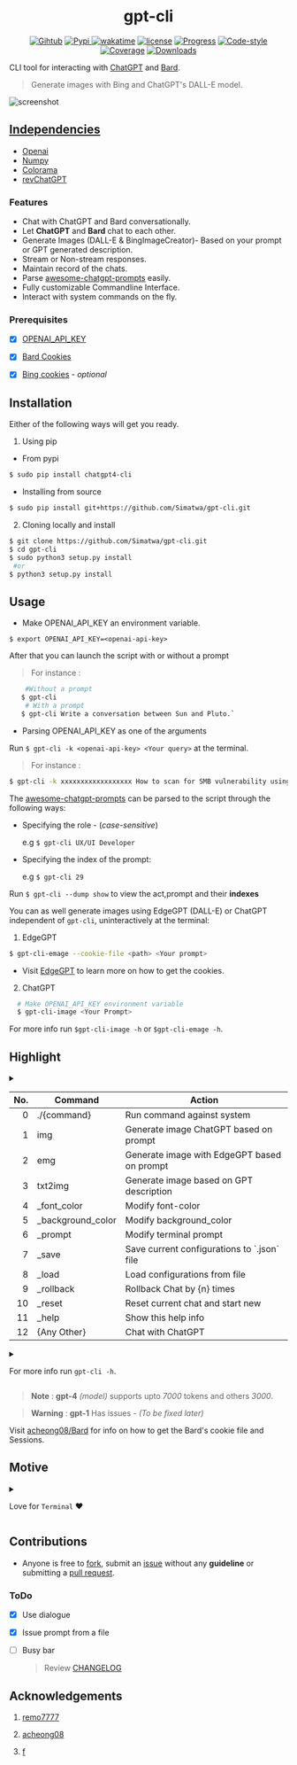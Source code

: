 <h1 align="center">gpt-cli</h1>
<p align="center">
<a href="https://github.com/Simatwa/gpt-cli"><img src="https://img.shields.io/static/v1?logo=Github&label=Github&message=Passing&color=lime" alt="Gihtub"/></a>
<a href="https://pypi.org/project/chatgpt4-cli/"><img src="https://img.shields.io/static/v1?label=Pypi&message=v1.5.1&color=green&logo=pypi" alt="Pypi"/>
<a href="https://wakatime.com/badge/github/Simatwa/gpt-cli"><img src="https://wakatime.com/badge/github/Simatwa/gpt-cli.svg" alt="wakatime"/></a>
<a href="#"><img src="https://img.shields.io/static/v1?label=License&message=MIT&color=green&logo=MIT" alt="license"/></a>
<a href="#"><img src="https://img.shields.io/static/v1?label=Development&message=Beta&color=Orange&logo=progress" alt="Progress"/></a>
<a href="#"><img src="https://img.shields.io/static/v1?label=Code Style&message=Black&color=black&logo=Black" alt="Code-style"/></a>
<a href="#"><img src="https://img.shields.io/static/v1?label=Coverage&message=80%&color=green" alt="Coverage"/></a>
<a href="https://pepy.tech/project/chatgpt4-cli"><img src="https://static.pepy.tech/badge/chatgpt4-cli" alt="Downloads"/></a>
</p>

CLI tool for interacting with [ChatGPT](https://openai.com) and [Bard](https://bard.google.com). 
> Generate images with Bing and ChatGPT's DALL-E model.

![screenshot](https://github.com/Simatwa/gpt-cli/raw/main/assets/Screenshot1.png)

## [Independencies](requirements.txt)

* [Openai](https://github.com/openai/openai-python)
* [Numpy](https://github.com/numpy/numpy)
* [Colorama](https://github.com/tartley/colorama)
* [revChatGPT](https://github.com/acheong08/ChatGPT)

### Features

- Chat with ChatGPT and Bard conversationally.
- Let **ChatGPT** and **Bard** chat to each other.
- Generate Images (DALL-E & BingImageCreator)- Based on your prompt or GPT generated description.
- Stream or Non-stream responses.
- Maintain record of the chats.
- Parse [awesome-chatgpt-prompts](https://github.com/f/awesome-chatgpt-prompts) easily.
- Fully customizable Commandline Interface.
- Interact with system commands on the fly.

### Prerequisites

- [x] [OPENAI_API_KEY](https://platform.openai.com/account/api-keys)

- [x] [Bard Cookies](https://bard.google.com)

- [x] [Bing cookies](https://bing.com) - *optional*

## Installation

Either of the following ways will get you ready.

1. Using pip
- From pypi

```sh
$ sudo pip install chatgpt4-cli
```

- Installing from source
 
 ```sh
 $ sudo pip install git+https://github.com/Simatwa/gpt-cli.git
 ```

2. Cloning locally and install

```sh
$ git clone https://github.com/Simatwa/gpt-cli.git
$ cd gpt-cli
$ sudo python3 setup.py install
 #or
$ python3 setup.py install
```

## Usage 

- Make OPENAI_API_KEY an environment variable.

`$ export OPENAI_API_KEY=<openai-api-key>`

After that you can launch the script with or without a prompt

> For instance :
```sh 
    #Without a prompt
   $ gpt-cli 
    # With a prompt 
   $ gpt-cli Write a conversation between Sun and Pluto.`
```

- Parsing OPENAI_API_KEY as one of the arguments

Run `$ gpt-cli -k <openai-api-key> <Your query>` at the terminal.

> For instance :

```sh
$ gpt-cli -k xxxxxxxxxxxxxxxxxx How to scan for SMB vulnerability using NMAP?
```

The [awesome-chatgpt-prompts](https://github.com/f/awesome-chatgpt-prompts) can be parsed to the script through the following ways:

- Specifying the role - (*case-sensitive*)

    e.g `$ gpt-cli UX/UI Developer`

- Specifying the index of the prompt:

    e.g `$ gpt-cli 29`

Run `$ gpt-cli --dump show` to view the act,prompt and their **indexes**

You can as well generate images using EdgeGPT (DALL-E) or ChatGPT independent of `gpt-cli`, uninteractively at the terminal:

1. EdgeGPT 

```sh
$ gpt-cli-emage --cookie-file <path> <Your prompt>
```  
- Visit [EdgeGPT](https://github.com/acheong08/EdgeGPT#requirements) to learn more on how to get the cookies.

2. ChatGPT 

```sh
  # Make OPENAI_API_KEY environment variable
  $ gpt-cli-image <Your Prompt>
```

For more info run `$gpt-cli-image -h` or `$gpt-cli-emage -h`.

## Highlight
<details>
<summary>
<table>
<thead>
<tr><th style="text-align: right;">  No.</th><th>Command          </th><th>Action                                     </th></tr>
</thead>
<tbody>
<tr><td style="text-align: right;">    0</td><td>./{command}      </td><td>Run command against system                 </td></tr>
<tr><td style="text-align: right;">    1</td><td>img              </td><td>Generate image ChatGPT based on prompt     </td></tr>
<tr><td style="text-align: right;">    2</td><td>emg              </td><td>Generate image with EdgeGPT based on prompt</td></tr>
<tr><td style="text-align: right;">    3</td><td>txt2img          </td><td>Generate image based on GPT description    </td></tr>
<tr><td style="text-align: right;">    4</td><td>_font_color      </td><td>Modify font-color                          </td></tr>
<tr><td style="text-align: right;">    5</td><td>_background_color</td><td>Modify background_color                    </td></tr>
<tr><td style="text-align: right;">    6</td><td>_prompt          </td><td>Modify terminal prompt                     </td></tr>
<tr><td style="text-align: right;">    7</td><td>_save            </td><td>Save current configurations to `.json` file</td></tr>
<tr><td style="text-align: right;">    8</td><td>_load            </td><td>Load configurations from file              </td></tr>
<tr><td style="text-align: right;">    9</td><td>_rollback        </td><td>Rollback Chat by {n} times                 </td></tr>
<tr><td style="text-align: right;">   10</td><td>_reset           </td><td>Reset current chat and start new           </td></tr>
<tr><td style="text-align: right;">   11</td><td>_help            </td><td>Show this help info                        </td></tr>
<tr><td style="text-align: right;">   12</td><td>{Any Other}      </td><td>Chat with ChatGPT                          </td></tr>
</tbody>
</table>
</summary>

1.img : Text-to-Image converter - ChatGPT
 - e.g ```img Toddler cartoon coding in Python```

2.emg : Text-to-Image converter - EdgeGPT
 - e.g ```emg Toddler cartoon coding in Python```

3.txt2img : Generate image based on GPT description
 - e.g ```txt2img Describe phenotype anatomy of ancient dinosaurs```

4._font_color : modifies font-color
 - e.g ```font_color input red```

5._background_color : modifies background_color
 - e.g ```background_color cyan```

6._prompt : Modify CMD prompt
 - e.g ```prompt ┌─[Smartwa@GPT-CLI]─(%H:%M:%S)```

7._load : Load configurations from the json file
 - e.g ```load DAN.json```

8._save : Save the current Chat Configurations
 - e.g ```save DAN.json```

9._rollback : Rollback the Chat by the {n} time(s)
 - e.g ```_rollback 2```

10._reset : Reset current chat and start new
 - e.g ```_reset Chat as if you are a 10 year old child```

11.bard : Specifies to use bard GPT
 - e.g ```bard Explain the composite concept in business```

12.gpt4 : Specifies to use ChatGPT in case `--bard` was made default
 - e.g ```gpt4 How do you make?```

13._help : Show this help info

* Use  `./` (fullstop and forward slash) to interact with **system commands**
 - e.g ```./ifconfig```

 * Use `_botchat` to let the 2 GPTs chat to each other

> **Note** You can further specify the GPT to be used by appending `--gpt4` or `--bard` in the prompt.

* Use *{{f.text-filename}}* to issue prompt contained in the 'text-filename'

</details>

<details>

<summary>

For more info run `gpt-cli -h`.

</summary>

```
╭─────────────────────────────── gpt-cli v1.4.9 ───────────────────────────────╮
│                                                                              │
│             Repo : https://github.com/Simatwa/gpt-cli                        │
│             By   : Smartwa Caleb                                             │
╰──────────────────────────────────────────────────────────────────────────────╯
usage: gpt-cli [-h] [-v] [-m gpt-3.5-turbo|gpt-4|gpt-4-32k] [-t [0.1-1]]
               [-mt [1-7000]] [-tp [0.1-1]] [-f [0.1-2]] [-p [0.1-2]] [-k KEY]
               [-kp path] [-ic [cyan|green|yellow|red]]
               [-oc [cyan|green|yellow|red]] [-bc [blue,magenta,black,reset]]
               [-pc [cyan|green|yellow|red]] [--prompt [SETTINGS ...]]
               [-tm value] [-pr PROXY] [-rc value] [-g 1,4] [-sp [text ...]]
               [-fp path] [-o path] [-pp prefix] [-rp prefix]
               [-dm keys|values|show|{fnm}] [-dl symbol] [-cf path] [-bk KEY]
               [-bkp PATH] [-bcf PATH] [-si TIME] [--disable-stream]
               [--new-record] [--disable-recording] [--zero-show] [--bard]
               [--markdown] [--update] [--sudo]
               [message ...]

Interact with ChatGPT at the terminal

positional arguments:
  message               Message to be send.

options:
  -h, --help            show this help message and exit
  -v, --version         show program's version number and exit
  -m gpt-3.5-turbo|gpt-4|gpt-4-32k, --model gpt-3.5-turbo|gpt-4|gpt-4-32k
                        ChatGPT model to be used
  -t [0.1-1], --temperature [0.1-1]
                        Charge of the generated text's randomness
  -mt [1-7000], --max-tokens [1-7000]
                        Maximum number of tokens to be generated upon
                        completion
  -tp [0.1-1], --top-p [0.1-1]
                        Sampling threshold during inference time
  -f [0.1-2], --frequency-penalty [0.1-2]
                        Chances of word being repeated
  -p [0.1-2], --presence-frequency [0.1-2]
                        Chances of topic being repeated
  -k KEY, --key KEY     OPENAI-API-KEY
  -kp path, --key-path path
                        Path to text-file containing GPT-api key
  -ic [cyan|green|yellow|red], --input-color [cyan|green|yellow|red]
                        Font color for inputs
  -oc [cyan|green|yellow|red], --output-color [cyan|green|yellow|red]
                        Font color for outputs
  -bc [blue,magenta,black,reset], --background-color [blue,magenta,black,reset]
                        Console's background-color
  -pc [cyan|green|yellow|red], --prompt-color [cyan|green|yellow|red]
                        Prompt's display color
  --prompt [SETTINGS ...]
                        Customizes the prompt display
  -tm value, --timeout value
                        Request timeout while making request - (Soon)
  -pr PROXY, --proxy PROXY
                        Pivot request through this proxy
  -rc value, --reply-count value
                        Number of responses to be received
  -g 1,4, --gpt 1,4     ChatGPT version to be used
  -sp [text ...], --system-prompt [text ...]
                        Text to train ChatGPT at the start
  -fp path, --file-path path
                        Path to .csv file containing role and prompt -
                        [act,prompt]
  -o path, --output path
                        Filepath for saving the chats - default
                        [/home/smartwa/git/gpt-cli/.chatgpt-history.txt]
  -pp prefix, --prompt-prefix prefix
                        Text to append before saving each prompt - default
                        [>>> timestamp]
  -rp prefix, --response-prefix prefix
                        Text to append before saving each response - default
                        [None]
  -dm keys|values|show|{fnm}, --dump keys|values|show|{fnm}
                        Stdout [keys,values]; Save all prompts in json format
                        to a file
  -dl symbol, --delimiter symbol
                        Delimeter for the .CSV file - [act,prompt]
  -cf path, --cookie-file path
                        Path to Bing's cookies - for Edge Image Generation
  -bk KEY, --bard-key KEY
                        Bard's session value
  -bkp PATH, --bard-key-path PATH
                        Path to Bard's key path
  -bcf PATH, --bard-cookie-file PATH
                        Path to Bard's cookie file
  -si TIME, --stream-interval TIME
                        Interval for printing responses in (s)
  --disable-stream      Specifies not to stream responses from ChatGPT
  --new-record          Override previous chats under the filepath
  --disable-recording   Disable saving prompts and responses
  --zero-show           Specifies not to stdout prompt of the act parsed
  --bard                Make Bard the default GPT
  --markdown            Stdout responses in markdown-format - disables
                        streaming
  --update              Download latest prompts - [awesome-chatgpt-prompts]
  --sudo                Run commands against system with sudo privileges

```

</details>

> **Note** : **gpt-4** *(model)* supports upto *7000* tokens and others *3000*.

> **Warning** : **gpt-1**  Has issues - *(To be fixed later)*

Visit [acheong08/Bard](https://github.com/acheong08/Bard) for info on how to get the Bard's cookie file and Sessions.

## Motive

<details>

<summary>

Love for `Terminal` ❤️

</summary>

As a `terminal guy` I used to find it uncomfortable to keep shifting from one window to next in order to access ChatGPT even after trying out the [gpt-login](https://github.com/Simatwa/gpt-login), the rest is [here.](https://github.com/Simatwa/gpt-cli)
</details>

## Contributions

- Anyone is free to [fork](https://github.com/Simatwa/gpt-cli/fork), submit an [issue](https://github.com/Simatwa/gpt-cli/issues) without any **guideline** or submitting a [pull request](https://github.com/Simatwa/gpt-cli/pulls).

### ToDo

- [x] Use dialogue
- [x] Issue prompt from a file
- [ ] Busy bar

  > Review [CHANGELOG](https://github.com/Simatwa/gpt-cli/blob/main/CHANGELOG.md)

## Acknowledgements

1. [remo7777](https://github.com/remo7777/T-Header)

2. [acheong08](https://github.com/acheong08/ChatGPT)

3. [f](https://github.com/f/awesome-chatgpt-prompts)
